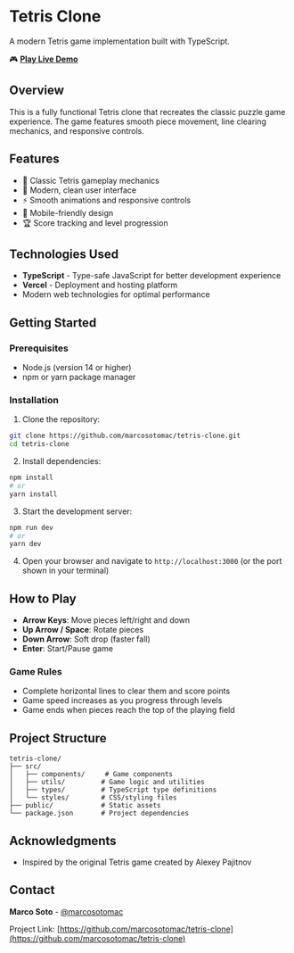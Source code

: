 # Tetris Clone

A modern Tetris game implementation built with TypeScript.

🎮 **[Play Live Demo](https://tetris-clone-livid.vercel.app)**

## Overview

This is a fully functional Tetris clone that recreates the classic puzzle game experience. The game features smooth piece movement, line clearing mechanics, and responsive controls.

## Features

- 🎯 Classic Tetris gameplay mechanics
- 🎨 Modern, clean user interface
- ⚡ Smooth animations and responsive controls
- 📱 Mobile-friendly design
- 🏆 Score tracking and level progression

## Technologies Used

- **TypeScript** - Type-safe JavaScript for better development experience
- **Vercel** - Deployment and hosting platform
- Modern web technologies for optimal performance

## Getting Started

### Prerequisites

- Node.js (version 14 or higher)
- npm or yarn package manager

### Installation

1. Clone the repository:
```bash
git clone https://github.com/marcosotomac/tetris-clone.git
cd tetris-clone
```

2. Install dependencies:
```bash
npm install
# or
yarn install
```

3. Start the development server:
```bash
npm run dev
# or
yarn dev
```

4. Open your browser and navigate to `http://localhost:3000` (or the port shown in your terminal)

## How to Play

- **Arrow Keys**: Move pieces left/right and down
- **Up Arrow / Space**: Rotate pieces
- **Down Arrow**: Soft drop (faster fall)
- **Enter**: Start/Pause game

### Game Rules

- Complete horizontal lines to clear them and score points
- Game speed increases as you progress through levels
- Game ends when pieces reach the top of the playing field

## Project Structure

```
tetris-clone/
├── src/
│   ├── components/     # Game components
│   ├── utils/         # Game logic and utilities
│   ├── types/         # TypeScript type definitions
│   └── styles/        # CSS/styling files
├── public/            # Static assets
└── package.json       # Project dependencies
```

## Acknowledgments

- Inspired by the original Tetris game created by Alexey Pajitnov

## Contact

**Marco Soto** - [@marcosotomac](https://github.com/marcosotomac)

Project Link: [https://github.com/marcosotomac/tetris-clone](https://github.com/marcosotomac/tetris-clone)

